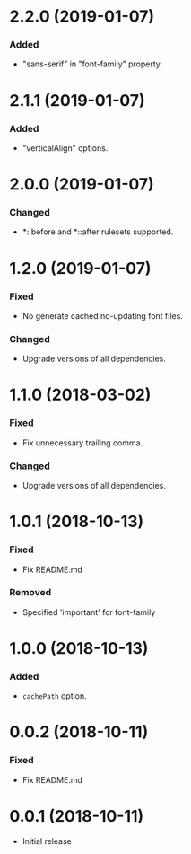 # 2.2.0 (2019-01-07)

### Added

-   "sans-serif" in "font-family" property.

# 2.1.1 (2019-01-07)

### Added

-   "verticalAlign" options.

# 2.0.0 (2019-01-07)

### Changed

-   *::before and *::after rulesets supported.

# 1.2.0 (2019-01-07)

### Fixed

-   No generate cached no-updating font files.

### Changed

-   Upgrade versions of all dependencies.

# 1.1.0 (2018-03-02)

### Fixed

-   Fix unnecessary trailing comma.

### Changed

-   Upgrade versions of all dependencies.

# 1.0.1 (2018-10-13)

### Fixed

-   Fix README.md

### Removed

-   Specified 'important' for font-family

# 1.0.0 (2018-10-13)

### Added

-   `cachePath` option.

# 0.0.2 (2018-10-11)

### Fixed

-   Fix README.md

# 0.0.1 (2018-10-11)

-   Initial release
